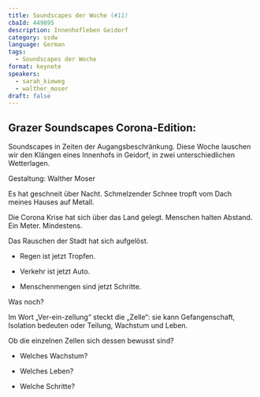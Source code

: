 ```yaml
---
title: Soundscapes der Woche (#11)
cbaId: 449895
description: Innenhofleben Geidorf
category: ssdw
language: German
tags:
  - Soundscapes der Woche
format: keynote
speakers:
  - sarah_kieweg
  - walther_moser
draft: false
---
```

## Grazer Soundscapes Corona-Edition:

Soundscapes in Zeiten der Augangsbeschränkung. Diese Woche lauschen wir den Klängen eines Innenhofs in Geidorf, in zwei unterschiedlichen Wetterlagen.

Gestaltung: Walther Moser

Es hat geschneit über Nacht. Schmelzender Schnee tropft vom Dach meines Hauses auf Metall.

Die Corona Krise hat sich über das Land gelegt. Menschen halten Abstand. Ein Meter. Mindestens.

Das Rauschen der Stadt hat sich aufgelöst.

* Regen ist jetzt Tropfen.

* Verkehr ist jetzt Auto.

* Menschenmengen sind jetzt Schritte.

Was noch?

Im Wort „Ver-ein-zellung“ steckt die „Zelle“: sie kann Gefangenschaft, Isolation bedeuten oder Teilung, Wachstum und Leben.

Ob die einzelnen Zellen sich dessen bewusst sind?

* Welches Wachstum?

* Welches Leben?

* Welche Schritte?

